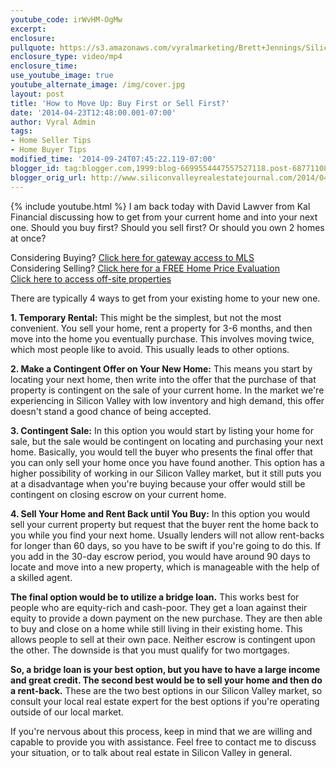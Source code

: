 ```yaml
---
youtube_code: irWvHM-OgMw
excerpt:
enclosure:
pullquote: https://s3.amazonaws.com/vyralmarketing/Brett+Jennings/Silicon+Valley+Real+Estate+-+5+Ways+to+Buy+and+Sell+at+the+Same+Time.mp4
enclosure_type: video/mp4
enclosure_time:
use_youtube_image: true
youtube_alternate_image: /img/cover.jpg
layout: post
title: 'How to Move Up: Buy First or Sell First?'
date: '2014-04-23T12:48:00.001-07:00'
author: Vyral Admin
tags:
- Home Seller Tips
- Home Buyer Tips
modified_time: '2014-09-24T07:45:22.119-07:00'
blogger_id: tag:blogger.com,1999:blog-6699554447557527118.post-6877110811378881748
blogger_orig_url: http://www.siliconvalleyrealestatejournal.com/2014/04/path-from-current-home-to-new-home.html
---
```

{% include youtube.html %}
I am back today with David Lawver from Kal Financial discussing how to get from your current home and into your next one. Should you buy first? Should you sell first? Or should you own 2 homes at once?

<div class="post-cta">
Considering Buying? <a href="http://www.siliconvalleyrealestatesearch.com/?utm_source=BLOG&utm_campaign=Video+Blog&utm_medium=referral" target="_blank">Click here for gateway access to MLS</a><br>
Considering Selling? <a href="http://www.siliconvalleyrealestatesearch.com/home-valuation/?utm_source=VYRAL&utm_campaign=Vyral+Emails+&utm_medium=referral" target="_blank">Click here for a FREE Home Price Evaluation</a><br>
<a href="https://www.siliconvalleyrealestatesearch.com/off-market-list/" target="_blank">Click here to access off-site properties</a>
</div>

There are typically 4 ways to get from your existing home to your new one.

**1. Temporary Rental:** This might be the simplest, but not the most convenient. You sell your home, rent a property for 3-6 months, and then move into the home you eventually purchase. This involves moving twice, which most people like to avoid. This usually leads to other options.

**2. Make a Contingent Offer on Your New Home:** This means you start by locating your next home, then write into the offer that the purchase of that property is contingent on the sale of your current home. In the market we're experiencing in Silicon Valley with low inventory and high demand, this offer doesn't stand a good chance of being accepted.

**3. Contingent Sale:** In this option you would start by listing your home for sale, but the sale would be contingent on locating and purchasing your next home. Basically, you would tell the buyer who presents the final offer that you can only sell your home once you have found another. This option has a higher possibility of working in our Silicon Valley market, but it still puts you at a disadvantage when you're buying because your offer would still be contingent on closing escrow on your current home.

**4. Sell Your Home and Rent Back until You Buy:** In this option you would sell your current property but request that the buyer rent the home back to you while you find your next home. Usually lenders will not allow rent-backs for longer than 60 days, so you have to be swift if you're going to do this. If you add in the 30-day escrow period, you would have around 90 days to locate and move into a new property, which is manageable with the help of a skilled agent.

**The final option would be to utilize a bridge loan.** This works best for people who are equity-rich and cash-poor. They get a loan against their equity to provide a down payment on the new purchase. They are then able to buy and close on a home while still living in their existing home. This allows people to sell at their own pace. Neither escrow is contingent upon the other. The downside is that you must qualify for two mortgages.

**So, a bridge loan is your best option, but you have to have a large income and great credit. The second best would be to sell your home and then do a rent-back.** These are the two best options in our Silicon Valley market, so consult your local real estate expert for the best options if you're operating outside of our local market.

If you're nervous about this process, keep in mind that we are willing and capable to provide you with assistance. Feel free to contact me to discuss your situation, or to talk about real estate in Silicon Valley in general.
